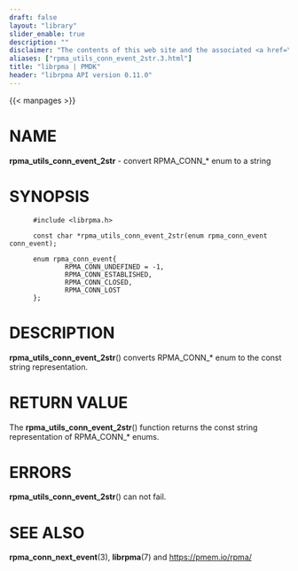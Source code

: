 ```yaml
---
draft: false
layout: "library"
slider_enable: true
description: ""
disclaimer: "The contents of this web site and the associated <a href=\"https://github.com/pmem\">GitHub repositories</a> are BSD-licensed open source."
aliases: ["rpma_utils_conn_event_2str.3.html"]
title: "librpma | PMDK"
header: "librpma API version 0.11.0"
---
```

{{< manpages >}}

[comment]: <> (SPDX-License-Identifier: BSD-3-Clause)
[comment]: <> (Copyright 2020, Intel Corporation)

NAME
====

**rpma\_utils\_conn\_event\_2str** - convert RPMA\_CONN\_\* enum to a
string

SYNOPSIS
========

          #include <librpma.h>

          const char *rpma_utils_conn_event_2str(enum rpma_conn_event conn_event);

          enum rpma_conn_event{
                  RPMA_CONN_UNDEFINED = -1,
                  RPMA_CONN_ESTABLISHED,
                  RPMA_CONN_CLOSED,
                  RPMA_CONN_LOST
          };

DESCRIPTION
===========

**rpma\_utils\_conn\_event\_2str**() converts RPMA\_CONN\_\* enum to the
const string representation.

RETURN VALUE
============

The **rpma\_utils\_conn\_event\_2str**() function returns the const
string representation of RPMA\_CONN\_\* enums.

ERRORS
======

**rpma\_utils\_conn\_event\_2str**() can not fail.

SEE ALSO
========

**rpma\_conn\_next\_event**(3), **librpma**(7) and https://pmem.io/rpma/
